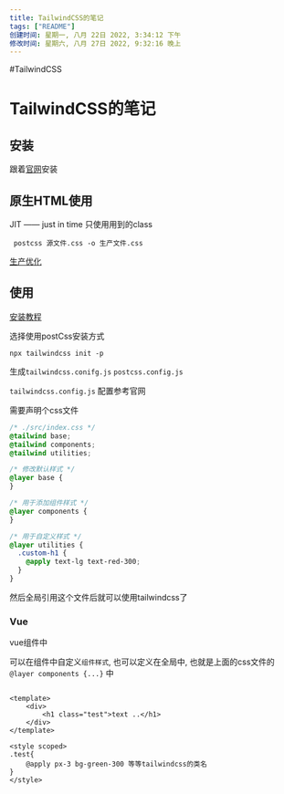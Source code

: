 ```yaml
---
title: TailwindCSS的笔记
tags: ["README"]
创建时间: 星期一, 八月 22日 2022, 3:34:12 下午
修改时间: 星期六, 八月 27日 2022, 9:32:16 晚上
---
```

#TailwindCSS

# TailwindCSS的笔记

## 安装

跟着[官网](https://tailwindcss.com/)安装

## 原生HTML使用

JIT —— just in time 只使用用到的class

` postcss 源文件.css -o 生产文件.css`

[生产优化](https://tailwindcss.com/docs/optimizing-for-production)


## 使用

[安装教程](https://tailwindcss.com/docs/installation)

选择使用postCss安装方式

```shell
npx tailwindcss init -p
```

生成`tailwindcss.conifg.js` `postcss.config.js`

`tailwindcss.config.js` 配置参考官网

需要声明个css文件

```css
/* ./src/index.css */
@tailwind base;
@tailwind components;
@tailwind utilities;

/* 修改默认样式 */
@layer base {
}

/* 用于添加组件样式 */
@layer components {
}

/* 用于自定义样式 */
@layer utilities {
  .custom-h1 {
    @apply text-lg text-red-300;
  }
}
```

然后全局引用这个文件后就可以使用tailwindcss了

### Vue

vue组件中

可以在组件中自定义`组件样式`, 也可以定义在全局中, 也就是上面的css文件的`@layer components {...}` 中

```vue

<template>
	<div>
		<h1 class="test">text ..</h1>
	</div>
</template>

<style scoped>
.test{
	@apply px-3 bg-green-300 等等tailwindcss的类名
}
</style>

```

